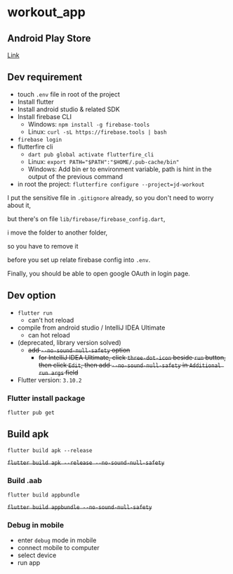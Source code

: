 # workout_app

## Android Play Store

[Link](https://play.google.com/store/apps/details?id=com.govel.workout&hl=zh-TW)

## Dev requirement

* touch `.env` file in root of the project
* Install flutter
* Install android studio & related SDK
* Install firebase CLI
  * Windows: `npm install -g firebase-tools`
  * Linux: `curl -sL https://firebase.tools | bash`
* `firebase login`
* flutterfire cli
  * `dart pub global activate flutterfire_cli`
  * Linux: `export PATH="$PATH":"$HOME/.pub-cache/bin"`
  * Windows: Add bin er to environment variable, path is hint in the output of the previous command
* in root the project: `flutterfire configure --project=jd-workout`

I put the sensitive file in `.gitignore` already, so you don't need to worry about it, 

but there's on file `lib/firebase/firebase_config.dart`,

i move the folder to another folder,

so you have to remove it 

before you set up relate firebase config into `.env`.

Finally, you should be able to open google OAuth in login page.

## Dev option
* `flutter run`
  * can't hot reload
* compile from android studio / IntelliJ IDEA Ultimate
  * can hot reload
* (deprecated, library version solved)
  * ~~add `--no-sound-null-safety` option~~
    * ~~for IntelliJ IDEA Ultimate, click `three-dot-icon` beside `run` button,
      then click `Edit`, then add `--no-sound-null-safety` in `Additional run args` field~~
* Flutter version: `3.10.2`

### Flutter install package

`flutter pub get`

## Build apk

`flutter build apk --release`

~~`flutter build apk --release --no-sound-null-safety`~~

### Build .aab

`flutter build appbundle`

~~`flutter build appbundle --no-sound-null-safety`~~

### Debug in mobile

* enter `debug` mode in mobile
* connect mobile to computer
* select device
* run app